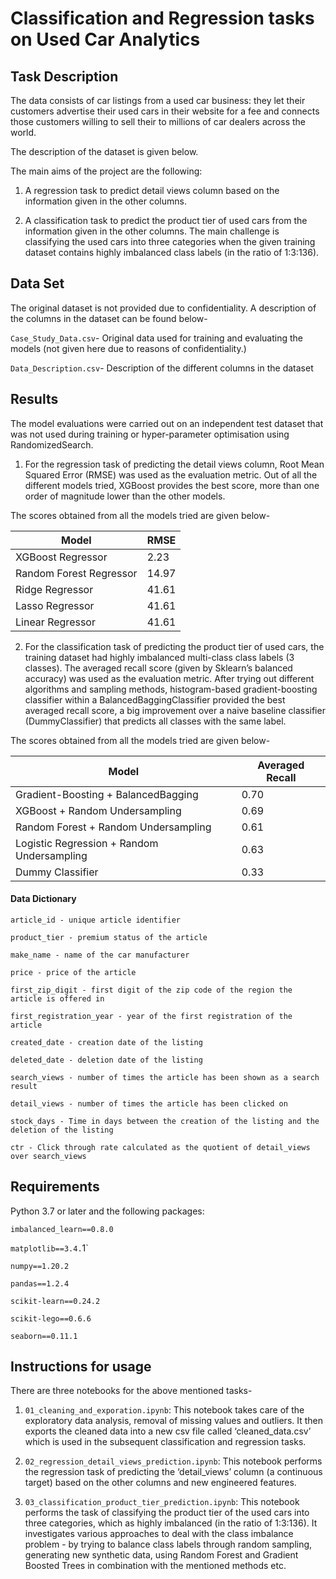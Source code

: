 # Classification and Regression tasks on Used Car Analytics

## Task Description

The data consists of car listings from a used car business: they let their customers advertise their used cars in their website for a fee and connects those customers willing to sell their to millions of car dealers across the world.

The description of the dataset is given below.

The main aims of the project are the following:

1. A regression task to predict detail views column based on the information given in the other columns.

2. A classification task to predict the product tier of used cars from the information given in the other columns. The main challenge is classifying the used cars into three categories when the given training dataset contains highly imbalanced class labels (in the ratio of 1:3:136).

## Data Set

The original dataset is not provided due to confidentiality. A description of the columns in the dataset can be found below-

`Case_Study_Data.csv`- Original data used for training and evaluating the models (not given here due to reasons of confidentiality.)

`Data_Description.csv`- Description of the different columns in the dataset

## Results

The model evaluations were carried out on an independent test dataset that was not used during training or hyper-parameter optimisation using RandomizedSearch.

1. For the regression task of predicting the detail views column, Root Mean Squared Error (RMSE) was used as the evaluation metric. Out of all the different models tried, XGBoost provides the best score, more than one order of magnitude lower than the other models. 

The scores obtained from all the models tried are given below-

|Model     |   RMSE   | 
|---------|-----------------|
| XGBoost Regressor | 2.23 |
| Random Forest Regressor | 14.97 |
| Ridge Regressor | 41.61 |
| Lasso Regressor| 41.61 |
| Linear Regressor | 41.61 |

2. For the classification task of predicting the product tier of used cars, the training dataset had highly imbalanced multi-class class labels (3 classes). The averaged recall score (given by Sklearn’s balanced accuracy) was used as the evaluation metric. After trying out different algorithms and sampling methods, histogram-based gradient-boosting classifier within a BalancedBaggingClassifier provided the best averaged recall score, a big improvement over a naive baseline classifier (DummyClassifier) that predicts all classes with the same label.

The scores obtained from all the models tried are given below-

|Model     |   Averaged Recall   | 
|---------|-----------------------|
| Gradient-Boosting + BalancedBagging | 0.70 |
| XGBoost + Random Undersampling | 0.69 |
| Random Forest + Random Undersampling | 0.61 |
| Logistic Regression + Random Undersampling | 0.63 |
| Dummy Classifier | 0.33 |



#### Data Dictionary
```
article_id - unique article identifier

product_tier - premium status of the article

make_name - name of the car manufacturer

price - price of the article

first_zip_digit - first digit of the zip code of the region the article is offered in

first_registration_year - year of the first registration of the article

created_date - creation date of the listing

deleted_date - deletion date of the listing

search_views - number of times the article has been shown as a search result

detail_views - number of times the article has been clicked on

stock_days - Time in days between the creation of the listing and the deletion of the listing

ctr - Click through rate calculated as the quotient of detail_views over search_views

```

## Requirements
Python 3.7 or later and the following packages: 

`imbalanced_learn==0.8.0`

`matplotlib==3.4.`1`

`numpy==1.20.2`

`pandas==1.2.4`

`scikit-learn==0.24.2`

`scikit-lego==0.6.6`

`seaborn==0.11.1`


## Instructions for usage

There are three notebooks for the above mentioned tasks-

1. `01_cleaning_and_exporation.ipynb`: This notebook takes care of the exploratory data analysis, removal of missing values and outliers. It then exports the cleaned data into a new csv file called ‘cleaned_data.csv’ which is used in the subsequent classification and regression tasks.

2. `02_regression_detail_views_prediction.ipynb`: This notebook performs the regression task of predicting the ‘detail_views’ column (a continuous target) based on the other columns and new engineered features.

3. `03_classification_product_tier_prediction.ipynb`: This notebook performs the task of classifying the product tier of the used cars into three categories, which as highly imbalanced (in the ratio of 1:3:136). It investigates various approaches to deal with the class imbalance problem - by trying to balance class labels through random sampling, generating new synthetic data, using Random Forest and Gradient Boosted Trees in combination with the mentioned methods etc.
